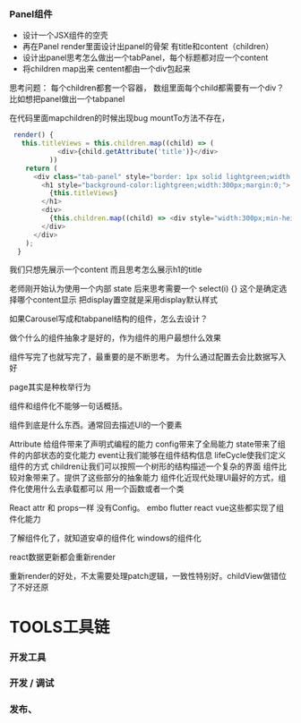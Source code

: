 ### Panel组件
- 设计一个JSX组件的空壳
- 再在Panel render里面设计出panel的骨架 有title和content（children）
- 设计出panel思考怎么做出一个tabPanel，每个标题都对应一个content
- 将children map出来 centent都由一个div包起来

思考问题： 每个children都套一个容器， 数组里面每个child都需要有一个div？
比如想把panel做出一个tabpanel

在代码里面mapchildren的时候出现bug mountTo方法不存在，

```js
 render() {
   this.titleViews = this.children.map((child) => (
            <div>{child.getAttribute('title')}</div>
          ))
    return (
      <div class="tab-panel" style="border: 1px solid lightgreen;width:300px">
        <h1 style="background-color:lightgreen;width:300px;margin:0;">
          {this.titleViews}
        </h1>
        <div>
          {this.children.map((child) => <div style="width:300px;min-height:300px">{child}</div>)}
        </div>
      </div>
    );
  }
```

我们只想先展示一个content 而且思考怎么展示h1的title

老师刚开始认为使用一个内部 state
后来思考需要一个 
select(i) {}
这个是确定选择哪个content显示
把display置空就是采用display默认样式

如果Carousel写成和tabpanel结构的组件，怎么去设计？

做个什么的组件抽象才是好的，作为组件的用户最想什么效果

组件写完了也就写完了，最重要的是不断思考。
为什么通过配置去会比数据写入好

page其实是种枚举行为

组件和组件化不能够一句话概括。

组件到底是什么东西。通常回去描述UI的一个要素

Attribute 给组件带来了声明式编程的能力 
config带来了全局能力
state带来了组件的内部状态的变化能力
event让我们能够在组件结构信息
lifeCycle使我们定义组件的方式
children让我们可以按照一个树形的结构描述一个复杂的界面
组件比较对象带来了。提供了这些部分的抽象能力
组件化近现代处理UI最好的方式，组件化使用什么去承载都可以  用一个函数或者一个类

React attr 和 props一样 没有Config。
embo flutter react vue这些都实现了组件化能力

了解组件化了，就知道安卓的组件化 windows的组件化

react数据更新都会重新render

重新render的好处，不太需要处理patch逻辑，一致性特别好。childView做错位了不好还原


# TOOLS工具链

### 开发工具

### 开发 / 调试

### 发布、 